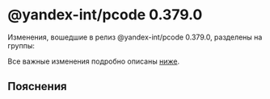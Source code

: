 # @yandex-int/pcode 0.379.0

<!-- ЧЕЛОВЕЧЕСКОЕ ВСТУПЛЕНИЕ -->

Изменения, вошедшие в релиз @yandex-int/pcode 0.379.0, разделены на группы:

Все важные изменения подробно описаны [ниже](#Пояснения).

## Пояснения


